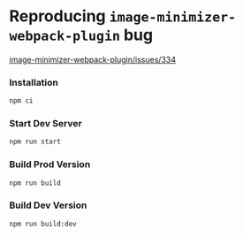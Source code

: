 # Reproducing `image-minimizer-webpack-plugin` bug
[image-minimizer-webpack-plugin/issues/334](https://github.com/webpack-contrib/image-minimizer-webpack-plugin/issues/334)

### Installation
```sh
npm ci
```

### Start Dev Server
```sh
npm run start
```

### Build Prod Version
```sh
npm run build
```

### Build Dev Version
```sh
npm run build:dev
```
